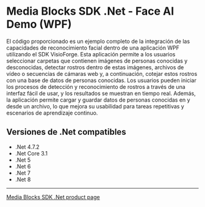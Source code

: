 # Media Blocks SDK .Net - Face AI Demo (WPF)

El código proporcionado es un ejemplo completo de la integración de las capacidades de reconocimiento facial dentro de una aplicación WPF utilizando el SDK VisioForge. Esta aplicación permite a los usuarios seleccionar carpetas que contienen imágenes de personas conocidas y desconocidas, detectar rostros dentro de estas imágenes, archivos de vídeo o secuencias de cámaras web y, a continuación, cotejar estos rostros con una base de datos de personas conocidas. Los usuarios pueden iniciar los procesos de detección y reconocimiento de rostros a través de una interfaz fácil de usar, y los resultados se muestran en tiempo real. Además, la aplicación permite cargar y guardar datos de personas conocidas en y desde un archivo, lo que mejora su usabilidad para tareas repetitivas y escenarios de aprendizaje continuo.

## Versiones de .Net compatibles

- .Net 4.7.2
- .Net Core 3.1
- .Net 5
- .Net 6
- .Net 7
- .Net 8

---

[Media Blocks SDK .Net product page](https://www.visioforge.com/media-blocks-sdk)
